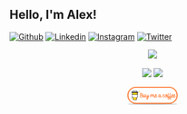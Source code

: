 ## Hello, I'm Alex!

[![Github](https://img.shields.io/badge/-Github-000?style=flat&logo=Github&logoColor=white)](https://github.com/thealexpatin)
[![Linkedin](https://img.shields.io/badge/-LinkedIn-blue?style=flat&logo=Linkedin&logoColor=white)](https://www.linkedin.com/in/thealexpatin)
[![Instagram](https://img.shields.io/badge/-Instagram-c13584?style=flat&labelColor=c13584&logo=instagram&logoColor=white)](https://www.instagram.com/thealexpatin)
[![Twitter](https://img.shields.io/twitter/follow/thealexpatin?style=social)](https://twitter.com/thealexpatin)

<p align="center">
  <img height="137px" src="https://github-readme-streak-stats.herokuapp.com/?user=thealexpatin&hide_border=true" />
</p>
<p align="center">
  <img height="137px" src="https://github-readme-stats.vercel.app/api?username=thealexpatin&hide_title=true&hide_border=true&show_icons=true&include_all_commits=true&count_private=true&line_height=21" />
  <img height="137px" src="https://github-readme-stats.vercel.app/api/top-langs/?username=thealexpatin&hide=powershell,html,css&hide_title=true&hide_border=true&layout=compact&langs_count=6" />
</p>

<p align="center">
  <a href="https://www.buymeacoffee.com/thealexpatin" target="_blank">
      <img width="18%" alt="Buy me a coffee" src="assets/support-buy-coffee.png"/>
  </a>
</p>

